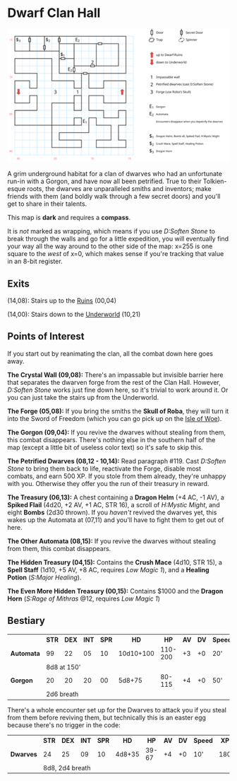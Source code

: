 # Dwarf Clan Hall

![map](dwarf-clan-hall.svg)

A grim underground habitat for a clan of dwarves who had an unfortunate run-in with a Gorgon, and have now all been petrified. True to their Tolkien-esque roots, the dwarves are unparalleled smiths and inventors; make friends with them (and boldly walk through a few secret doors) and you'll get to share in their talents.

This map is **dark** and requires a **compass**.

It is *not* marked as wrapping, which means if you use *D:Soften Stone* to break through the walls and go for a little expedition, you will eventually find your way all the way around to the other side of the map: x=255 is one square to the *west* of x=0, which makes sense if you're tracking that value in an 8-bit register.

## Exits

(14,08): Stairs up to the [Ruins](dwarf-ruins.md) (00,04)

(14,00): Stairs down to the [Underworld](magan-underworld.md) (10,21)

## Points of Interest

If you start out by reanimating the clan, all the combat down here goes away.

**The Crystal Wall (09,08):** There's an impassable but invisible barrier here that separates the dwarven forge from the rest of the Clan Hall. However, *D:Soften Stone* works just fine down here, so it's trivial to work around it. Or you can just take the stairs up from the Underworld.

**The Forge (05,08):** If you bring the smiths the **Skull of Roba**, they will turn it into the Sword of Freedom (which you can go pick up on the [Isle of Woe](magan-underworld.md)).

**The Gorgon (09,04):** If you revive the dwarves without stealing from them, this combat disappears. There's nothing else in the southern half of the map (except a little bit of useless color text) so it's safe to skip this.

**The Petrified Dwarves (08,12 - 10,14):** Read paragraph #119. Cast *D:Soften Stone* to bring them back to life, reactivate the Forge, disable most combats, and earn 500 XP. If you stole from them already, they're unhappy with you. Otherwise they offer you the run of their treasury in reward.

**The Treasury (06,13):** A chest containing a **Dragon Helm** (+4 AC, -1 AV), a **Spiked Flail** (4d20, +2 AV, +1 AC, STR 16), a scroll of *H:Mystic Might*, and eight **Bombs** (2d30 thrown). If you *haven't* revived the dwarves yet, this wakes up the Automata at (07,11) and you'll have to fight them to get out of here.

**The Other Automata (08,15):** If you revive the dwarves without stealing from them, this combat disappears.

**The Hidden Treasury (04,15):** Contains the **Crush Mace** (4d10, STR 15), a **Spell Staff** (1d10, +5 AV, +8 AC, requires *Low Magic 1*), and a **Healing Potion** (*S:Major Healing*).

**The Even More Hidden Treasury (00,15):** Contains $1000 and the **Dragon Horn** (*S:Rage of Mithras* @12, requires *Low Magic 1*)

## Bestiary

<table>
  <tr>
    <th></th>
    <th>STR</th>
    <th>DEX</th>
    <th>INT</th>
    <th>SPR</th>
    <th>HD</th>
    <th>HP</th>
    <th>AV</th>
    <th>DV</th>
    <th>Speed</th>
    <th>XP</th>
  </tr>
  <tr>
    <td><b>Automata</b></td>
    <td>99</td>
    <td>22</td>
    <td>05</td>
    <td>10</td>
    <td>10d10+100</td>
    <td>110-200</td>
    <td>+3</td>
    <td>+0</td>
    <td>20'</td>
    <td>500</td>
  </tr>
  <tr>
    <td></td>
    <td colspan=10>8d8 at 150'</td>
  </tr>
  <tr>
    <td><b>Gorgon</b></td>
    <td>20</td>
    <td>20</td>
    <td>20</td>
    <td>00</td>
    <td>5d8+75</td>
    <td>80-115</td>
    <td>+4</td>
    <td>+0</td>
    <td>50'</td>
    <td>500</td>
  </tr>
  <tr>
    <td></td>
    <td colspan=10>2d6 breath</td>
  </tr>
</table>    
There's a whole encounter set up for the Dwarves to attack you if you steal from them before reviving them, but technically this is an easter egg because there's no trigger in the code:

<table>
  <tr>
    <th></th>
    <th>STR</th>
    <th>DEX</th>
    <th>INT</th>
    <th>SPR</th>
    <th>HD</th>
    <th>HP</th>
    <th>AV</th>
    <th>DV</th>
    <th>Speed</th>
    <th>XP</th>
  </tr><tr>
    <td><b>Dwarves</b></td>
    <td>24</td>
    <td>25</td>
    <td>09</td>
    <td>10</td>
    <td>4d8+35</td>
    <td>39-67</td>
    <td>+4</td>
    <td>+0</td>
    <td>10'</td>
    <td>180</td>
  </tr>
  <tr>
    <td></td>
    <td colspan=10>8d8, 2d4 breath</td>
  </tr>
</table>
